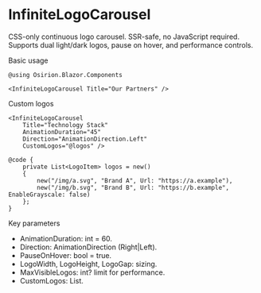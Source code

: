 # InfiniteLogoCarousel

CSS-only continuous logo carousel. SSR-safe, no JavaScript required. Supports dual light/dark logos, pause on hover, and performance controls.

Basic usage

```razor
@using Osirion.Blazor.Components

<InfiniteLogoCarousel Title="Our Partners" />
```

Custom logos

```razor
<InfiniteLogoCarousel 
    Title="Technology Stack"
    AnimationDuration="45"
    Direction="AnimationDirection.Left"
    CustomLogos="@logos" />

@code {
    private List<LogoItem> logos = new()
    {
        new("/img/a.svg", "Brand A", Url: "https://a.example"),
        new("/img/b.svg", "Brand B", Url: "https://b.example", EnableGrayscale: false)
    };
}
```

Key parameters

- AnimationDuration: int = 60.
- Direction: AnimationDirection (Right|Left).
- PauseOnHover: bool = true.
- LogoWidth, LogoHeight, LogoGap: sizing.
- MaxVisibleLogos: int? limit for performance.
- CustomLogos: List<LogoItem>.
